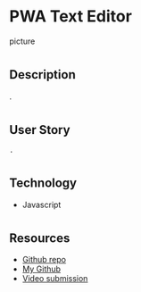 # PWA Text Editor
picture
#
## Description
.
#
## User Story
```
.
```
#
## Technology
* Javascript
#
## Resources
* [Github repo]()
* [My Github]()
* [Video submission]()
